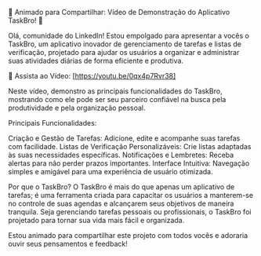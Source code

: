 🚀 Animado para Compartilhar: Vídeo de Demonstração do Aplicativo TaskBro! 🚀

Olá, comunidade do LinkedIn! Estou empolgado para apresentar a vocês o TaskBro, um aplicativo inovador de gerenciamento de tarefas e listas de verificação, projetado para ajudar os usuários 
a organizar e administrar suas atividades diárias de forma eficiente e produtiva.

📲 Assista ao Vídeo: [https://youtu.be/0qx4p7Rvr38]

Neste vídeo, demonstro as principais funcionalidades do TaskBro, mostrando como ele pode ser seu parceiro confiável na busca pela produtividade e pela organização pessoal.

Principais Funcionalidades:

  Criação e Gestão de Tarefas: Adicione, edite e acompanhe suas tarefas com facilidade.
  Listas de Verificação Personalizáveis: Crie listas adaptadas às suas necessidades específicas.
  Notificações e Lembretes: Receba alertas para não perder prazos importantes.
  Interface Intuitiva: Navegação simples e amigável para uma experiência de usuário otimizada.


Por que o TaskBro?
O TaskBro é mais do que apenas um aplicativo de tarefas; é uma ferramenta criada para capacitar os usuários a manterem-se no controle de suas agendas e alcançarem seus objetivos de maneira tranquila. 
Seja gerenciando tarefas pessoais ou profissionais, o TaskBro foi projetado para tornar sua vida mais fácil e organizada.

Estou animado para compartilhar este projeto com todos vocês e adoraria ouvir seus pensamentos e feedback!


